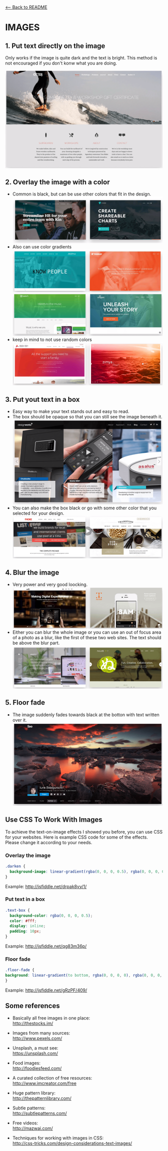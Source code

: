 [<-- Back to README](../README.md)

# IMAGES

## 1. Put text directly on the image

Only works if the image is quite dark and the text is bright. This method is not
encouraged if you don't konw what you are doing.

![images01](../assets/images01.png)

## 2. Overlay the image with a color

- Common is black, but can be use other colors that fit in the design.
  ![images02](../assets/images02.png)
- Also can use color gradients
  ![images03](../assets/images03.png)
  ![images04](../assets/images04.png)
- keep in mind to not use random colors
  ![images05](../assets/images05.png)

## 3. Put yout text in a box

- Easy way to make your text stands out and easy to read.
- The box should be opaque so that you can still see the image beneath it.
  ![images06](../assets/images06.png)
- You can also make the box black or go with some other color that you selected
  for your design.
  ![images07](../assets/images07.png)

## 4. Blur the image

- Very power and very good loocking.
  ![images08](../assets/images08.png)
- Either you can blur the whole image or you can use an out of focus area of a
  photo as a blur, like the first of these two web sites. The text should be
  above the blur part.
  ![images09](../assets/images09.png)

## 5. Floor fade

- The image suddenly fades towards black at the botton with text written over it.
  ![images10](../assets/images10.png)

## Use CSS To Work With Images

To achieve the text-on-image effects I showed you before, you can use CSS for your websites. Here is example CSS code for some of the effects. Please change it according to your needs.

### **Overlay the image**

```CSS
.darken {
  background-image: linear-gradient(rgba(0, 0, 0, 0.5), rgba(0, 0, 0, 0.5)), url(YOUR IMAGE HERE);
}
```

Example: http://jsfiddle.net/drpak8vy/1/

### **Put text in a box**

```CSS
.text-box {
  background-color: rgba(0, 0, 0, 0.5);
  color: #fff;
  display: inline;
  padding: 10px;
}
```

Example: http://jsfiddle.net/qg83m36p/

### **Floor fade**

```CSS
.floor-fade {
background: linear-gradient(to bottom, rgba(0, 0, 0, 0), rgba(0, 0, 0, 0.6) ), url(YOUR IMAGE HERE);
}
```

Example: http://jsfiddle.net/gRzPF/409/

## Some references

- Basically all free images in one place:  
  http://thestocks.im/

- Images from many sources:  
  http://www.pexels.com/

- Unsplash, a must see:  
  https://unsplash.com/

- Food images:  
  http://foodiesfeed.com/

- A curated collection of free resources:  
  http://www.imcreator.com/free

- Huge pattern library:  
  http://thepatternlibrary.com/

- Subtle patterns:  
  http://subtlepatterns.com/

- Free videos:  
  http://mazwai.com/

- Techniques for working with images in CSS:  
  http://css-tricks.com/design-considerations-text-images/
